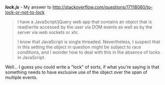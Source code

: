 ***lock.js*** - My answer to http://stackoverflow.com/questions/17118060/to-lock-or-not-to-lock

> I have a JavaScript/jQuery web app that contains an object that is read/write
> accessed by the user via DOM events as well as by the server via web sockets or xhr.
>
> I know that JavaScript is single threaded. Nevertheless, I suspect that in this
> setting the object in question might be subject to race conditions, and I wonder how
> to deal with this in the absence of locks in JavaScript.

Well... I guess you could write a "lock" of sorts, if what you're saying is that something needs
to have exclusive use of the object over the span of multiple events.
